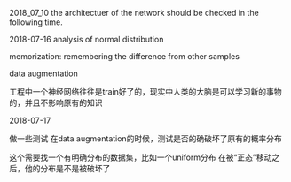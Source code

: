 2018_07_10
the architectuer of the network should be checked in the following time.



2018-07-16
analysis of normal distribution

memorization: remembering the difference from other samples

data augmentation


工程中一个神经网络往往是train好了的，现实中人类的大脑是可以学习新的事物的，并且不影响原有的知识


2018-07-17

做一些测试  在data augmentation的时候，测试是否的确破坏了原有的概率分布

这个需要找一个有明确分布的数据集，比如一个uniform分布  在被“正态”移动之后，他的分布是不是被破坏了

